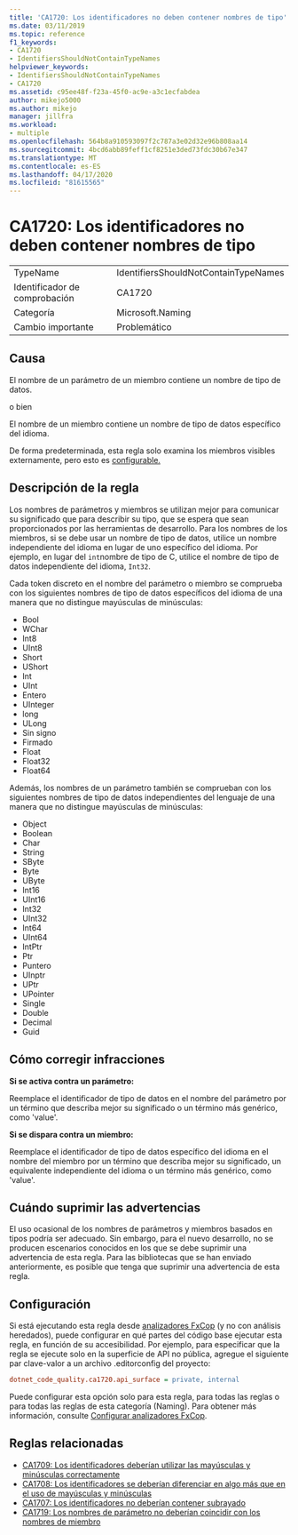 ```yaml
---
title: 'CA1720: Los identificadores no deben contener nombres de tipo'
ms.date: 03/11/2019
ms.topic: reference
f1_keywords:
- CA1720
- IdentifiersShouldNotContainTypeNames
helpviewer_keywords:
- IdentifiersShouldNotContainTypeNames
- CA1720
ms.assetid: c95ee48f-f23a-45f0-ac9e-a3c1ecfabdea
author: mikejo5000
ms.author: mikejo
manager: jillfra
ms.workload:
- multiple
ms.openlocfilehash: 564b8a910593097f2c787a3e02d32e96b808aa14
ms.sourcegitcommit: 4bcd6abb89feff1cf8251e3ded73fdc30b67e347
ms.translationtype: MT
ms.contentlocale: es-ES
ms.lasthandoff: 04/17/2020
ms.locfileid: "81615565"
---
```

# <a name="ca1720-identifiers-should-not-contain-type-names"></a>CA1720: Los identificadores no deben contener nombres de tipo

|||
|-|-|
|TypeName|IdentifiersShouldNotContainTypeNames|
|Identificador de comprobación|CA1720|
|Categoría|Microsoft.Naming|
|Cambio importante|Problemático|

## <a name="cause"></a>Causa

El nombre de un parámetro de un miembro contiene un nombre de tipo de datos.

o bien

El nombre de un miembro contiene un nombre de tipo de datos específico del idioma.

De forma predeterminada, esta regla solo examina los miembros visibles externamente, pero esto es [configurable.](#configurability)

## <a name="rule-description"></a>Descripción de la regla

Los nombres de parámetros y miembros se utilizan mejor para comunicar su significado que para describir su tipo, que se espera que sean proporcionados por las herramientas de desarrollo. Para los nombres de los miembros, si se debe usar un nombre de tipo de datos, utilice un nombre independiente del idioma en lugar de uno específico del idioma. Por ejemplo, en lugar del `int`nombre de tipo de C, utilice el nombre de tipo de datos independiente del idioma, `Int32`.

Cada token discreto en el nombre del parámetro o miembro se comprueba con los siguientes nombres de tipo de datos específicos del idioma de una manera que no distingue mayúsculas de minúsculas:

- Bool
- WChar
- Int8
- UInt8
- Short
- UShort
- Int
- UInt
- Entero
- UInteger
- long
- ULong
- Sin signo
- Firmado
- Float
- Float32
- Float64

Además, los nombres de un parámetro también se comprueban con los siguientes nombres de tipo de datos independientes del lenguaje de una manera que no distingue mayúsculas de minúsculas:

- Object
- Boolean
- Char
- String
- SByte
- Byte
- UByte
- Int16
- UInt16
- Int32
- UInt32
- Int64
- UInt64
- IntPtr
- Ptr
- Puntero
- UInptr
- UPtr
- UPointer
- Single
- Double
- Decimal
- Guid

## <a name="how-to-fix-violations"></a>Cómo corregir infracciones

**Si se activa contra un parámetro:**

Reemplace el identificador de tipo de datos en el nombre del parámetro por un término que describa mejor su significado o un término más genérico, como 'value'.

**Si se dispara contra un miembro:**

Reemplace el identificador de tipo de datos específico del idioma en el nombre del miembro por un término que describa mejor su significado, un equivalente independiente del idioma o un término más genérico, como 'value'.

## <a name="when-to-suppress-warnings"></a>Cuándo suprimir las advertencias

El uso ocasional de los nombres de parámetros y miembros basados en tipos podría ser adecuado. Sin embargo, para el nuevo desarrollo, no se producen escenarios conocidos en los que se debe suprimir una advertencia de esta regla. Para las bibliotecas que se han enviado anteriormente, es posible que tenga que suprimir una advertencia de esta regla.

## <a name="configurability"></a>Configuración

Si está ejecutando esta regla desde [analizadores FxCop](install-fxcop-analyzers.md) (y no con análisis heredados), puede configurar en qué partes del código base ejecutar esta regla, en función de su accesibilidad. Por ejemplo, para especificar que la regla se ejecute solo en la superficie de API no pública, agregue el siguiente par clave-valor a un archivo .editorconfig del proyecto:

```ini
dotnet_code_quality.ca1720.api_surface = private, internal
```

Puede configurar esta opción solo para esta regla, para todas las reglas o para todas las reglas de esta categoría (Naming). Para obtener más información, consulte [Configurar analizadores FxCop](configure-fxcop-analyzers.md).

## <a name="related-rules"></a>Reglas relacionadas

- [CA1709: Los identificadores deberían utilizar las mayúsculas y minúsculas correctamente](../code-quality/ca1709.md)
- [CA1708: Los identificadores se deberían diferenciar en algo más que en el uso de mayúsculas y minúsculas](../code-quality/ca1708.md)
- [CA1707: Los identificadores no deberían contener subrayado](../code-quality/ca1707.md)
- [CA1719: Los nombres de parámetro no deberían coincidir con los nombres de miembro](../code-quality/ca1719.md)
